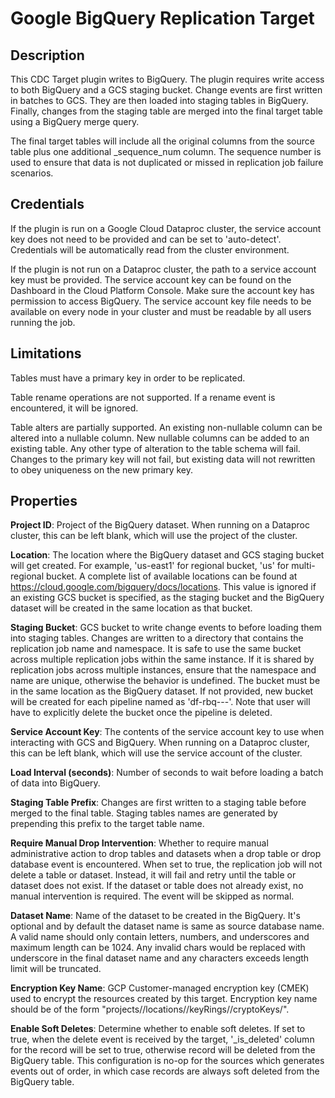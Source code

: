 # Google BigQuery Replication Target

Description
-----------
This CDC Target plugin writes to BigQuery. The plugin requires write access to both BigQuery and
a GCS staging bucket. Change events are first written in batches to GCS. They are then loaded into
staging tables in BigQuery. Finally, changes from the staging table are merged into the final target
table using a BigQuery merge query.

The final target tables will include all the original columns from the source table plus one additional
_sequence_num column. The sequence number is used to ensure that data is not duplicated or missed in
replication job failure scenarios.

Credentials
-----------
If the plugin is run on a Google Cloud Dataproc cluster, the service account key does not need to be
provided and can be set to 'auto-detect'.
Credentials will be automatically read from the cluster environment.

If the plugin is not run on a Dataproc cluster, the path to a service account key must be provided.
The service account key can be found on the Dashboard in the Cloud Platform Console.
Make sure the account key has permission to access BigQuery.
The service account key file needs to be available on every node in your cluster and
must be readable by all users running the job.

Limitations
-----------
Tables must have a primary key in order to be replicated.

Table rename operations are not supported. If a rename event is encountered, it will be ignored.

Table alters are partially supported. An existing non-nullable column can be altered into a nullable column.
New nullable columns can be added to an existing table. Any other type of alteration to the table schema
will fail. Changes to the primary key will not fail, but existing data will not rewritten to obey uniqueness
on the new primary key.

Properties
----------

**Project ID**: Project of the BigQuery dataset. When running on a Dataproc cluster, this can be left blank,
which will use the project of the cluster.

**Location**: The location where the BigQuery dataset and GCS staging bucket will get created. For example, 'us-east1' 
for regional bucket, 'us' for multi-regional bucket. A complete list of available locations can be found at 
https://cloud.google.com/bigquery/docs/locations. This value is ignored if an existing GCS bucket is specified, as the
staging bucket and the BigQuery dataset will be created in the same location as that bucket.   

**Staging Bucket**: GCS bucket to write change events to before loading them into staging tables.
Changes are written to a directory that contains the replication job name and namespace. It is safe to use
the same bucket across multiple replication jobs within the same instance. If it is shared by replication jobs
across multiple instances, ensure that the namespace and name are unique, otherwise the behavior is undefined.
The bucket must be in the same location as the BigQuery dataset. If not provided, new bucket will be created for 
each pipeline named as 'df-rbq-<namespace-name>-<pipeline-name>-<deployment-timestamp>'. Note that user 
will have to explicitly delete the bucket once the pipeline is deleted.  

**Service Account Key**: The contents of the service account key to use when interacting with GCS and
BigQuery. When running on a Dataproc cluster, this can be left blank, which will use the service account
of the cluster.

**Load Interval (seconds)**: Number of seconds to wait before loading a batch of data into BigQuery.

**Staging Table Prefix**: Changes are first written to a staging table before merged to the final table.
Staging tables names are generated by prepending this prefix to the target table name.

**Require Manual Drop Intervention**: Whether to require manual administrative action to drop tables and
datasets when a drop table or drop database event is encountered. When set to true, the replication job will
not delete a table or dataset. Instead, it will fail and retry until the table or dataset does not exist.
If the dataset or table does not already exist, no manual intervention is required. The event will be
skipped as normal.

**Dataset Name**: Name of the dataset to be created in the BigQuery. It's optional and by default the dataset
name is same as source database name. A valid name should only contain letters, numbers, and underscores and
maximum length can be 1024. Any invalid chars would be replaced with underscore in the final dataset name and
any characters exceeds length limit will be truncated.

**Encryption Key Name**: GCP Customer-managed encryption key (CMEK) used to encrypt the resources created by this target. 
Encryption key name should be of the form "projects/<gcp-project-id>/locations/<key-location>/keyRings/<key-ring-name>/cryptoKeys/<key-name>".

**Enable Soft Deletes**: Determine whether to enable soft deletes. If set to true, when the delete event
is received by the target, '_is_deleted' column for the record will be set to true, otherwise record will be deleted
 from the BigQuery table. This configuration is no-op for the sources which generates events out of order, in which
 case records are always soft deleted from the BigQuery table.
